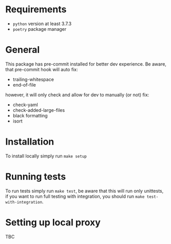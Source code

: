 # Requirements
- `python` version at least 3.7.3
- `poetry` package manager

# General

This package has pre-commit installed for better dev experience. Be aware, that pre-commit hook will auto fix:
- trailing-whitespace
- end-of-file

however, it will only check and allow for dev to manually (or not) fix:
- check-yaml
- check-added-large-files
- black formatting
- isort

# Installation

To install locally simply run `make setup`

# Running tests

To run tests simply run `make test`, be aware that this will run only unittests, if you want to run full testing with integration, you should run `make test-with-integration`.

# Setting up local proxy

TBC
